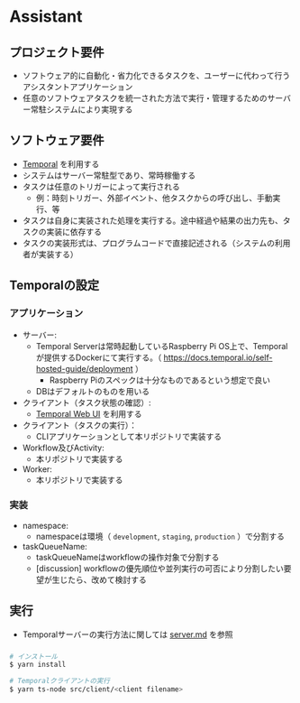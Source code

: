 # Assistant

## プロジェクト要件

- ソフトウェア的に自動化・省力化できるタスクを、ユーザーに代わって行うアシスタントアプリケーション
- 任意のソフトウェアタスクを統一された方法で実行・管理するためのサーバー常駐システムにより実現する

## ソフトウェア要件

- [Temporal](https://temporal.io) を利用する
- システムはサーバー常駐型であり、常時稼働する
- タスクは任意のトリガーによって実行される
  - 例：時刻トリガー、外部イベント、他タスクからの呼び出し、手動実行、等
- タスクは自身に実装された処理を実行する。途中経過や結果の出力先も、タスクの実装に依存する
- タスクの実装形式は、プログラムコードで直接記述される（システムの利用者が実装する）

## Temporalの設定

### アプリケーション

- サーバー:
  - Temporal Serverは常時起動しているRaspberry Pi OS上で、Temporalが提供するDockerにて実行する。（ https://docs.temporal.io/self-hosted-guide/deployment ）
    - Raspberry Piのスペックは十分なものであるという想定で良い
  - DBはデフォルトのものを用いる
- クライアント（タスク状態の確認）:
  - [Temporal Web UI](https://docs.temporal.io/web-ui) を利用する
- クライアント（タスクの実行）：
  - CLIアプリケーションとして本リポジトリで実装する
- Workflow及びActivity:
  - 本リポジトリで実装する
- Worker:
  - 本リポジトリで実装する

### 実装

- namespace:
  - namespaceは環境（ `development`, `staging`, `production` ）で分割する
- taskQueueName:
  - taskQueueNameはworkflowの操作対象で分割する
  - [discussion] workflowの優先順位や並列実行の可否により分割したい要望が生じたら、改めて検討する

## 実行

- Temporalサーバーの実行方法に関しては [server.md](docs/temporal/server.md) を参照

###

```sh
# インストール
$ yarn install

# Temporalクライアントの実行
$ yarn ts-node src/client/<client filename>
```

